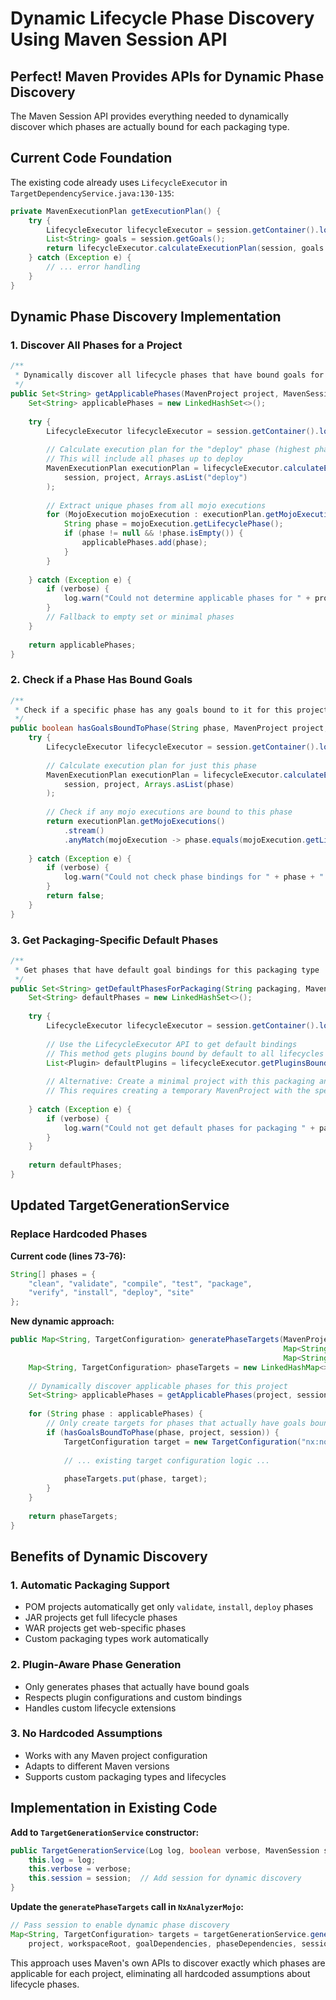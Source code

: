 # Dynamic Lifecycle Phase Discovery Using Maven Session API

## Perfect! Maven Provides APIs for Dynamic Phase Discovery

The Maven Session API provides everything needed to dynamically discover which phases are actually bound for each packaging type.

## Current Code Foundation

The existing code already uses `LifecycleExecutor` in `TargetDependencyService.java:130-135`:

```java
private MavenExecutionPlan getExecutionPlan() {
    try {
        LifecycleExecutor lifecycleExecutor = session.getContainer().lookup(LifecycleExecutor.class);
        List<String> goals = session.getGoals();
        return lifecycleExecutor.calculateExecutionPlan(session, goals.toArray(new String[0]));
    } catch (Exception e) {
        // ... error handling
    }
}
```

## Dynamic Phase Discovery Implementation

### 1. **Discover All Phases for a Project**

```java
/**
 * Dynamically discover all lifecycle phases that have bound goals for this project
 */
public Set<String> getApplicablePhases(MavenProject project, MavenSession session) {
    Set<String> applicablePhases = new LinkedHashSet<>();
    
    try {
        LifecycleExecutor lifecycleExecutor = session.getContainer().lookup(LifecycleExecutor.class);
        
        // Calculate execution plan for the "deploy" phase (highest phase)
        // This will include all phases up to deploy
        MavenExecutionPlan executionPlan = lifecycleExecutor.calculateExecutionPlan(
            session, project, Arrays.asList("deploy")
        );
        
        // Extract unique phases from all mojo executions
        for (MojoExecution mojoExecution : executionPlan.getMojoExecutions()) {
            String phase = mojoExecution.getLifecyclePhase();
            if (phase != null && !phase.isEmpty()) {
                applicablePhases.add(phase);
            }
        }
        
    } catch (Exception e) {
        if (verbose) {
            log.warn("Could not determine applicable phases for " + project.getArtifactId() + ": " + e.getMessage());
        }
        // Fallback to empty set or minimal phases
    }
    
    return applicablePhases;
}
```

### 2. **Check if a Phase Has Bound Goals**

```java
/**
 * Check if a specific phase has any goals bound to it for this project
 */
public boolean hasGoalsBoundToPhase(String phase, MavenProject project, MavenSession session) {
    try {
        LifecycleExecutor lifecycleExecutor = session.getContainer().lookup(LifecycleExecutor.class);
        
        // Calculate execution plan for just this phase
        MavenExecutionPlan executionPlan = lifecycleExecutor.calculateExecutionPlan(
            session, project, Arrays.asList(phase)
        );
        
        // Check if any mojo executions are bound to this phase
        return executionPlan.getMojoExecutions()
            .stream()
            .anyMatch(mojoExecution -> phase.equals(mojoExecution.getLifecyclePhase()));
            
    } catch (Exception e) {
        if (verbose) {
            log.warn("Could not check phase bindings for " + phase + ": " + e.getMessage());
        }
        return false;
    }
}
```

### 3. **Get Packaging-Specific Default Phases**

```java
/**
 * Get phases that have default goal bindings for this packaging type
 */
public Set<String> getDefaultPhasesForPackaging(String packaging, MavenSession session) {
    Set<String> defaultPhases = new LinkedHashSet<>();
    
    try {
        LifecycleExecutor lifecycleExecutor = session.getContainer().lookup(LifecycleExecutor.class);
        
        // Use the LifecycleExecutor API to get default bindings
        // This method gets plugins bound by default to all lifecycles for specified packaging
        List<Plugin> defaultPlugins = lifecycleExecutor.getPluginsBoundByDefaultToAllLifecycles(packaging);
        
        // Alternative: Create a minimal project with this packaging and see what phases are bound
        // This requires creating a temporary MavenProject with the specific packaging
        
    } catch (Exception e) {
        if (verbose) {
            log.warn("Could not get default phases for packaging " + packaging + ": " + e.getMessage());
        }
    }
    
    return defaultPhases;
}
```

## Updated TargetGenerationService

### Replace Hardcoded Phases

**Current code (lines 73-76):**
```java
String[] phases = {
    "clean", "validate", "compile", "test", "package", 
    "verify", "install", "deploy", "site"
};
```

**New dynamic approach:**
```java
public Map<String, TargetConfiguration> generatePhaseTargets(MavenProject project, File workspaceRoot, 
                                                             Map<String, TargetConfiguration> allTargets, 
                                                             Map<String, List<String>> phaseDependencies) {
    Map<String, TargetConfiguration> phaseTargets = new LinkedHashMap<>();
    
    // Dynamically discover applicable phases for this project
    Set<String> applicablePhases = getApplicablePhases(project, session);
    
    for (String phase : applicablePhases) {
        // Only create targets for phases that actually have goals bound
        if (hasGoalsBoundToPhase(phase, project, session)) {
            TargetConfiguration target = new TargetConfiguration("nx:noop");
            
            // ... existing target configuration logic ...
            
            phaseTargets.put(phase, target);
        }
    }
    
    return phaseTargets;
}
```

## Benefits of Dynamic Discovery

### 1. **Automatic Packaging Support**
- POM projects automatically get only `validate`, `install`, `deploy` phases
- JAR projects get full lifecycle phases
- WAR projects get web-specific phases
- Custom packaging types work automatically

### 2. **Plugin-Aware Phase Generation**
- Only generates phases that actually have bound goals
- Respects plugin configurations and custom bindings
- Handles custom lifecycle extensions

### 3. **No Hardcoded Assumptions**
- Works with any Maven project configuration
- Adapts to different Maven versions
- Supports custom packaging types and lifecycles

## Implementation in Existing Code

**Add to `TargetGenerationService` constructor:**
```java
public TargetGenerationService(Log log, boolean verbose, MavenSession session) {
    this.log = log;
    this.verbose = verbose;
    this.session = session;  // Add session for dynamic discovery
}
```

**Update the `generatePhaseTargets` call in `NxAnalyzerMojo`:**
```java
// Pass session to enable dynamic phase discovery
Map<String, TargetConfiguration> targets = targetGenerationService.generateTargets(
    project, workspaceRoot, goalDependencies, phaseDependencies, session);
```

This approach uses Maven's own APIs to discover exactly which phases are applicable for each project, eliminating all hardcoded assumptions about lifecycle phases.